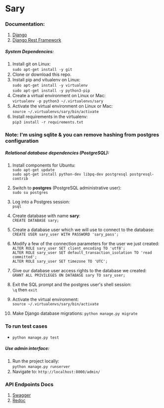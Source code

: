 

# Sary 
### Documentation:

1. [Django](https://docs.djangoproject.com/en/2.0/releases/2.0/)
2. [Django Rest Framework](https://www.django-rest-framework.org/)


##### System Dependencies:

1. Install git on Linux:  
`sudo apt-get install -y git`
2. Clone or download this repo.
3. Install pip and vitualenv on Linux:  
`sudo apt-get install -y virtualenv`  
`sudo apt-get install -y python3-pip`
4. Create a virtual environment on Linux or Mac:  
`virtualenv -p python3 ~/.virtualenvs/sary`
5. Activate the virtual environment on Linux or Mac:  
`source ~/.virtualenvs/sary/bin/activate`
6. Install requirements in the virtualenv:  
`pip3 install -r requirements.txt`

### Note: I'm using sqlite & you can remove hashing from postgres configuration

##### Relational database dependencies (PostgreSQL):
1. Install components for Ubuntu:  
`sudo apt-get update`  
`sudo apt-get install python-dev libpq-dev postgresql postgresql-contrib`
2. Switch to **postgres** (PostgreSQL administrative user):  
`sudo su postgres`
3. Log into a Postgres session:  
`psql`
4. Create database with name **sary**:  
`CREATE DATABASE sary;`
5. Create a database user which we will use to connect to the database:  
`CREATE USER sary_user WITH PASSWORD 'sary_pass';`
6. Modify a few of the connection parameters for the user we just created:  
`ALTER ROLE sary_user SET client_encoding TO 'utf8';`  
`ALTER ROLE sary_user SET default_transaction_isolation TO 'read committed';`  
`ALTER ROLE sary_user SET timezone TO 'UTC';` 
7. Give our database user access rights to the database we created:  
`GRANT ALL PRIVILEGES ON DATABASE sary TO sary_user;`
8. Exit the SQL prompt and the postgres user's shell session:  
`\q` then `exit`

9. Activate the virtual environment:  
`source ~/.virtualenvs/sary/bin/activate`
10. Make Django database migrations:
`python manage.py migrate`


### To run test cases
- `python manage.py test`


##### Use admin interface:
1. Run the project locally:  
`python manage.py runserver`
1. Navigate to: `http://localhost:8000/admin/`

### API Endpoints Docs

1. [Swagger](http://localhost:8000/swagger/)
2. [Redoc](http://localhost:9000/redoc/)


